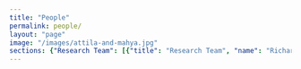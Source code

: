 ```yaml
---
title: "People"
permalink: people/
layout: "page"
image: "/images/attila-and-mahya.jpg"
sections: {"Research Team": [{"title": "Research Team", "name": "Richard Billingsley", "link": "", "photo": "", "date": "", "employer": "", "researchtopic": "", "bio": "\nRichard Billingsley does research into deep learning and its application for robotics.\nHe has previously co-founded fin-tech startups in Malaysia and Silicon Valley with products used by international brokers and investment banks."}, {"title": "Research Team", "name": "Jesse Clark", "link": "http://jessejohnclark.com/", "photo": "", "date": "", "employer": "", "researchtopic": "", "bio": "Jesse Clark is a software engineer who has developed applications for a number of Silicon Valley startups. At NASA he worked on databases for the International Space Station and robotic simulations for the Hubble Space Telescope."}, {"title": "Research Team", "name": "Peter G\u00e4rdenfors", "link": "http://www.fil.lu.se/person/PeterGardenfors", "photo": "", "date": "", "employer": "", "researchtopic": "", "bio": "Peter is one of the world's leading cognitive scientists. He serves on the Nobel Prize Committee and has developed \nseveral breakthrough frameworks for decision making using probabilistic reasoning, belief revision, and conceptual spaces."}, {"title": "Research Team", "name": "Sajjad Haider", "link": "http://sajjadhaider.iba.edu.pk/", "photo": "", "date": "", "employer": "", "researchtopic": "", "bio": "Sajjad is a Endeavour Fellow and works on Data Analytics and Robotics in the Magic Lab."}, {"title": "Research Team", "name": "Benjamin Johnston", "link": "http://www.benjaminjohnston.com.au/", "photo": "", "date": "", "employer": "", "researchtopic": "", "bio": "Ben is a UTS Chancellor Fellow working on building intelligent social robots."}, {"title": "Research Team", "name": "Pavlos Peppas", "link": "https://gr.linkedin.com/pub/pavlos-peppas/0/b9b/312", "photo": "", "date": "", "employer": "", "researchtopic": "", "bio": "Pavlos works on belief reviison methods for intelligent systems."}, {"title": "Research Team", "name": "Henri Prade", "link": "http://www.irit.fr/~Henri.Prade/", "photo": "", "date": "", "employer": "", "researchtopic": "", "bio": "Henri co-invented Possiblistic Theory and develops innovative methods for modeling uncertainty and risk for decision making."}, {"title": "Research Team", "name": "Xun Wang", "link": "http://xun0.webnode.com", "photo": "", "date": "", "employer": "", "researchtopic": "", "bio": "Xun is a Chancellors Fellow working on risk management for robot decision making and other mobile technologies. Xun manages Planet KR and the University Apple Academic Development Licence."}, {"title": "Research Team", "name": "Mary-Anne Williams", "link": "http://opensocialrobotics.org", "photo": "Mary-AnnePR2a.png", "date": "", "employer": "", "researchtopic": "", "bio": "Mary-Anne is a data scientist and roboticist with transdiscipinary expertise in computer science, artificial intelligence, business, and law.  She works in disruptive innovation and bio-inspired technologies that make smart real-time decisions using backgroung knowledge and insights from data analytics."}, {"title": "Research Team", "name": "Steve Wozniak", "link": "http://woz.org/", "photo": "SteveWozniak.JPG", "date": "", "employer": "", "researchtopic": "", "bio": "Woz, co-founder of Apple Inc, is the Distinguish Professor of Technology. He provides leadership and mentorship\n for students in innovation.  Woz developed the Apple I and II transforming the computer industry. He is \nChief Scientist at Primary Data."}], "Current Students": [{"title": "Current Students", "name": "Nicholas Dawson", "link": "https://bitsandatoms.co/author/nikolasjdawsongmail-com/", "photo": "", "date": "", "employer": "", "researchtopic": "PhD Topic: Impact of Robots on Society", "bio": ""}, {"title": "Current Students", "name": "Sarita Herse", "link": "", "photo": "", "date": "", "employer": "", "researchtopic": "PhD Topic: Reliable Social Robots", "bio": ""}, {"title": "Current Students", "name": "Chand", "link": "", "photo": "", "date": "", "employer": "", "researchtopic": "PhD Topic: Fog Robotics", "bio": ""}, {"title": "Current Students", "name": "Sammy Pfeiffer", "link": "", "photo": "Sam_TIAGo.jpg", "date": "", "employer": "", "researchtopic": "PhD Topic: Making robots autonomous", "bio": "Sam is a versatile robotics engineer from the [UPC: BarcelonaTech](http://www.upc.edu/?set_language=en) who has been working in robotics as a hobby, as part of his role in the [UPC Robotics Club](http://aess.upc.es/) and as part of his job at [PAL Robotics](http://www.pal-robotics.com/en/home/) bringing to life their humanoid platforms. Sam has worked developing drivers, low level control, navigation, manipulation, perception, robot behaviours, human robot interfaces and many other challenges found during his career.\n\nNow he works on robot teleoperation and human detection to have the necessary tools to eventually make robots able to perceive their surroundings and act accordingly."}, {"title": "Current Students", "name": "Meg Tonkin", "link": "", "photo": "", "date": "", "employer": "", "researchtopic": "PhD Topic: Social Robotics", "bio": "Meg is researching and experimenting in social robotics. Her PhD investigates privacy expectations and perceptions in human robot interaction."}, {"title": "Current Students", "name": "Jonathan Vitale", "link": "http://jonathan-vitale.netsons.org/", "photo": "", "date": "", "employer": "", "researchtopic": "PhD Topic: Robot Representations of Emotions through Social Signals", "bio": "Jonathan graduated from University of Milan in Digital Communication and Computer Science. His PhD investigation is the representation of emotions in social robots through social signals and models of artificial empathy. Other interests include: Human-Robot social interactions, developmental robotics, affective computing, cognitive sciences/psychology/neuroscience of emotions, biologically inspired models for robots intelligence, dimensionality reduction and manifolds learning, roboethics."}, {"title": "Current Students", "name": "Mahya Mirzaei Poueinag", "link": "", "photo": "", "date": "", "employer": "", "researchtopic": "PhD Topic: Disruptive Innovation in Financial Services", "bio": "Mahya trained as a space engineer. She is working on human-centric disruptive innovations in financial services. She works with CBA and received a 2015  IBM PhD Fellowship, and 2015 Australia Computer Society Foundation Fellowship."}, {"title": "Current Students", "name": "Muh. Anshar", "link": "http://unhas.ac.id/anshar", "photo": "", "date": "", "employer": "", "researchtopic": "PhD Topic: Robot Empathy and Artificial  Pain", "bio": "Muh Anshar  commences his PhD study in 2012 under the scheme of Australian Leadership Scholarship which is a prestigious award for young leaders in their speficied fields. Graduated from UTS in 2009 with a Master's Degree by Research in  the field of machine learning application for evolving robot locomotion. Current research interest is Artificial Pain, Self-Awareness Framework for Robot and Robot Empathy. "}, {"title": "Current Students", "name": "Pramod Parajuli", "link": "", "photo": "", "date": "", "employer": "", "researchtopic": "PhD Topic: Risk Management", "bio": "Pramod is from Nepal and working on an innovative framework for risk management in decision making."}, {"title": "Current Students", "name": "Srinivas Madhisetty", "link": "", "photo": "", "date": "", "employer": "", "researchtopic": "PhD Topic: Privacy on Social Media", "bio": "Sri is a lecturer in the School of Software at UTS and is developing a new framework for managing privacy on social media."}, {"title": "Current Students", "name": "Syed Ali Raza", "link": "", "photo": "", "date": "", "employer": "", "researchtopic": "PhD Topic: Robot Learning through Mimicry", "bio": "Ali is the lead software designer for the Karachi Koala robot soccer team. He is developing his PhD project in robot learning by imitating humans."}, {"title": "Current Students", "name": "Sylvan Rudduck", "link": "https://www.youtube.com/watch?v=EydJFgVeLO0", "photo": "", "date": "", "employer": "", "researchtopic": "PhD Topic: Invention and Protecting IP", "bio": "Sylvan is innovative developing methods for determining how to best represent ideas in patent claims with a focus on the role of diagrams."}], "Collaborators": [{"title": "Collaborators", "name": "Softbank", "link": "https://www.softbank.jp/en/robot/", "photo": "", "date": "", "employer": "", "researchtopic": "", "bio": ""}, {"title": "Collaborators", "name": "Commonwealth Bank", "link": "http://www.commbank.com.au", "photo": "", "date": "", "employer": "", "researchtopic": "", "bio": ""}, {"title": "Collaborators", "name": "Cisco", "link": "http://www.cisco.com/", "photo": "", "date": "", "employer": "", "researchtopic": "", "bio": ""}, {"title": "Collaborators", "name": "Danmarks National Bank", "link": "https://www.nationalbanken.dk/en/Pages/default.aspx", "photo": "", "date": "", "employer": "", "researchtopic": "", "bio": ""}, {"title": "Collaborators", "name": "Disrupt", "link": "http://disruptdevs.com/", "photo": "", "date": "", "employer": "", "researchtopic": "", "bio": ""}, {"title": "Collaborators", "name": "Ernst and Young", "link": "http://www.ey.com/AU/en/home", "photo": "", "date": "", "employer": "", "researchtopic": "", "bio": ""}, {"title": "Collaborators", "name": "Google", "link": "http://www.google.com", "photo": "", "date": "", "employer": "", "researchtopic": "", "bio": ""}, {"title": "Collaborators", "name": "IBM", "link": "http://www.ibm.com", "photo": "", "date": "", "employer": "", "researchtopic": "", "bio": ""}, {"title": "Collaborators", "name": "LinkedIn", "link": "http://www.linkedin.com", "photo": "", "date": "", "employer": "", "researchtopic": "", "bio": ""}, {"title": "Collaborators", "name": "Samsung", "link": "http://www.samsung.com", "photo": "", "date": "", "employer": "", "researchtopic": "", "bio": ""}, {"title": "Collaborators", "name": "Sony", "link": "http://www.sony.com", "photo": "", "date": "", "employer": "", "researchtopic": "", "bio": ""}, {"title": "Collaborators", "name": "Telstra", "link": "http://www.telstra.com", "photo": "", "date": "", "employer": "", "researchtopic": "", "bio": ""}, {"title": "Collaborators", "name": "Visual Risk", "link": "http://www.visualrisk.com", "photo": "", "date": "", "employer": "", "researchtopic": "", "bio": ""}], "Graduates": [{"title": "Graduates", "name": "Astrid Zeman", "link": "https://www.linkedin.com/pub/astrid-zeman/5/945/a9", "photo": "Astrid Zeman.jpg", "date": "", "employer": "University of Melbourne", "researchtopic": "Topic: Decision Making and Strategic Behaviours", "bio": ""}, {"title": "Graduates", "name": "Benjamin Johnston", "link": "http://www.benjaminjohnston.com.au/", "photo": "", "date": "", "employer": "UTS Magic Lab", "researchtopic": "Topic: Commonsense Reasoning", "bio": ""}, {"title": "Graduates", "name": "Cameron Batt", "link": "http://cameronbatt.com", "photo": "Cameron Batt.jpg", "date": "", "employer": "Car startup, Co-Founder / Designer at Helperific & Study Socket", "researchtopic": "Topic: Designing Intelligent Behaviours", "bio": ""}, {"title": "Graduates", "name": "Christopher Stanton", "link": "http://marcs.uws.edu.au/people/christopher-stanton", "photo": "", "date": "", "employer": "Marc Institute, WSU", "researchtopic": "Topic: Cognitive Robotics ", "bio": ""}, {"title": "Graduates", "name": "Dinesh Gurram", "link": "https://www.linkedin.com/pub/dinesh-gurram/2/505/478", "photo": "", "date": "", "employer": "World Nomads Group", "researchtopic": "Topic: Robot Locomotion", "bio": ""}, {"title": "Graduates", "name": "Edward Ratanasena", "link": "https://www.linkedin.com/pub/edward-ratanasena/21/a0a/649", "photo": "Edward Ratanasena.jpg", "date": "", "employer": "Accenture", "researchtopic": "Topic: Learning New Skills", "bio": ""}, {"title": "Graduates", "name": "Edward Wei", "link": "http://www.uts.edu.au/staff/edward.wei", "photo": "", "date": "", "employer": "UTS Business School", "researchtopic": "Topic: Strategic Decision Making", "bio": ""}, {"title": "Graduates", "name": "Francis Ilagan", "link": "", "photo": "", "date": "", "employer": "", "researchtopic": "Topic: iPad Application Design ", "bio": ""}, {"title": "Graduates", "name": "Hong Son Nguyen", "link": "", "photo": "", "date": "", "employer": "", "researchtopic": "Topic: Designing Robot Plans", "bio": ""}, {"title": "Graduates", "name": "James Hornitzky", "link": "https://www.linkedin.com/pub/james-hornitzky/12/2a5/74", "photo": "James Hornitzky.jpg", "date": "", "employer": "Founder, Leafcutter Creative Digital", "researchtopic": "Topic: Leading Innovation and Enterprise in Organisations", "bio": ""}, {"title": "Graduates", "name": "Javier Vazquez Romera", "link": "https://es.linkedin.com/in/jvazquezromera", "photo": "", "date": "", "employer": "AZKOYEN Payment Technologies", "researchtopic": "Topic: Interactive Knowledge Management", "bio": ""}, {"title": "Graduates", "name": "Jebrin Sharawneh", "link": "", "photo": "", "date": "", "employer": "IT Consultant", "researchtopic": "Topic: Risk Management: Strategies based on Follow the Leader", "bio": ""}, {"title": "Graduates", "name": "Jenny Lui", "link": "https://www.linkedin.com/profile/view?id=116861319", "photo": "", "date": "", "employer": "ResMed", "researchtopic": "Topic: Teaching and Learning Skills", "bio": ""}, {"title": "Graduates", "name": "Liam Tong", "link": "https://www.linkedin.com/in/liamtong", "photo": "", "date": "", "employer": "Google Apps Deployment Engineer", "researchtopic": "Topic: Reactive and Strategic Behaviour", "bio": ""}, {"title": "Graduates", "name": "Manh Tuan Vu", "link": "", "photo": "", "date": "", "employer": "", "researchtopic": "Topic: Attention based Decision Making", "bio": ""}, {"title": "Graduates", "name": "Mario Ye", "link": "http://www.linkedin.com/pub/mario-ye/20/393/675", "photo": "Mario Ye.jpg", "date": "", "employer": "Software Engineer at Apple", "researchtopic": "Topic: Intelligent Decision Making", "bio": ""}, {"title": "Graduates", "name": "Michael Trieu", "link": "https://au.linkedin.com/in/mtrieu", "photo": "", "date": "", "employer": "Principal Systems Engineer at Cochlear", "researchtopic": "Topic: Action and Control", "bio": ""}, {"title": "Graduates", "name": "Michelle Youssef", "link": "https://www.linkedin.com/pub/michelle-youssef/52/86a/102", "photo": "Michelle Youssef.jpg", "date": "", "employer": "Engineer at Provecta Process Automation", "researchtopic": "Topic: Learning New Skills through Imitation", "bio": ""}, {"title": "Graduates", "name": "Nima Ramezani", "link": "https://www.linkedin.com/in/nima-ramezani-85730658", "photo": "", "date": "", "employer": "CBA", "researchtopic": "Topic: Natural robot motion", "bio": ""}, {"title": "Graduates", "name": "Nicholas Agnew", "link": "", "photo": "", "date": "", "employer": "AWE Limited", "researchtopic": "Topic: Behaviour by Design", "bio": ""}, {"title": "Graduates", "name": "Numi Tran", "link": "https://www.linkedin.com/pub/numi-tran/4/417/85", "photo": "", "date": "", "employer": "IBM", "researchtopic": "Topic: Agent Design Methodologies", "bio": ""}, {"title": "Graduates", "name": "Peter Brownlow", "link": "https://www.linkedin.com/profile/view?id=3177043", "photo": "", "date": "", "employer": "Atlassian", "researchtopic": "Topic: Object Recognition", "bio": ""}, {"title": "Graduates", "name": "Rony Novianto", "link": "http://ronynovianto.com/", "photo": "", "date": "", "employer": "UTS Magic Lab", "researchtopic": "Topic: Bio-Inspired Cognitive Archtiectures for Robots", "bio": ""}, {"title": "Graduates", "name": "Shan Chen", "link": "", "photo": "", "date": "", "employer": "USP", "researchtopic": "Topic: Privacy and Personal Information Management", "bio": ""}, {"title": "Graduates", "name": "Shaukat Abedi", "link": "", "photo": "PR2lowresM-AShaukat.jpg", "date": "", "employer": "UTS ", "researchtopic": "Topic: Recognising Human Activities using Vision", "bio": ""}, {"title": "Graduates", "name": "Suku Sinnappan ", "link": "https://au.linkedin.com/in/drsuku", "photo": "", "date": "", "employer": "Swinburne University", "researchtopic": "Topic: Brand Personality ", "bio": ""}, {"title": "Graduates", "name": "Wei Liu", "link": "http://www.uwa.edu.au/people/wei.liu", "photo": "", "date": "", "employer": "University of Western Australia", "researchtopic": "Topic: Agent-Oriented Belief Revision.", "bio": ""}, {"title": "Graduates", "name": "Wei Wang", "link": "", "photo": "", "date": "", "employer": "Qilu Industrial University", "researchtopic": "Topic: Robot Peer Learning", "bio": ""}, {"title": "Graduates", "name": "Xun Wang", "link": "https://au.linkedin.com/pub/xun-wang/13/a92/604", "photo": "", "date": "", "employer": "UTS Magic Lab", "researchtopic": "Topic: Decision Making under Risk and Uncertainty", "bio": ""}, {"title": "Graduates", "name": "Yohan Hartanto", "link": "https://www.linkedin.com/in/yohanhartanto", "photo": "", "date": "", "employer": "Twitter", "researchtopic": "Topic: Navigation and Planning", "bio": ""}, {"title": "Graduates", "name": "Yves-Alexandre vander Schelden", "link": "https://www.linkedin.com/in/yavanderschelden", "photo": "", "date": "", "employer": "D'Ieteren, Belgium", "researchtopic": "Topic: Decision Making and Intelligent Action", "bio": ""}], "Research Collaborators and Visitors": [{"title": "Research Collaborators and Visitors", "name": "Alankar Karol", "link": "http://www.visualrisk.com/about/", "photo": "", "date": "", "employer": "Visual Risk", "researchtopic": "", "bio": ""}, {"title": "Research Collaborators and Visitors", "name": "Bernhard Nebel", "link": "http://www2.informatik.uni-freiburg.de/~nebel/", "photo": "", "date": "", "employer": "University of Frieberg", "researchtopic": "", "bio": ""}, {"title": "Research Collaborators and Visitors", "name": "Bruce Bargmeyer", "link": "http://dst.lbl.gov/people.php?p=BruceBargmeyer", "photo": "", "date": "", "employer": "UC Berkeley", "researchtopic": "", "bio": ""}, {"title": "Research Collaborators and Visitors", "name": "Chris Welty", "link": "http://en.wikipedia.org/wiki/Chris_Welty", "photo": "", "date": "", "employer": "Google", "researchtopic": "", "bio": ""}, {"title": "Research Collaborators and Visitors", "name": "Daniel Marlay", "link": "https://au.linkedin.com/pub/daniel-marlay/2/1b4/859", "photo": "", "date": "", "employer": "Ernst and Young", "researchtopic": "", "bio": ""}, {"title": "Research Collaborators and Visitors", "name": "David Makinson", "link": "http://en.wikipedia.org/wiki/David_Makinson", "photo": "", "date": "", "employer": "Kings College London", "researchtopic": "", "bio": ""}, {"title": "Research Collaborators and Visitors", "name": "Harry Surden", "link": "http://www.harrysurden.com/wordpress/", "photo": "", "date": "", "employer": "Stanford University and University of Colorado", "researchtopic": "", "bio": ""}, {"title": "Research Collaborators and Visitors", "name": "Henry Bard", "link": "https://www.linkedin.com/in/henrybard", "photo": "", "date": "", "employer": "UBER USA", "researchtopic": "", "bio": ""}, {"title": "Research Collaborators and Visitors", "name": "Hugo Romat", "link": "http://hugo.romat.free.fr/", "photo": "", "date": "", "employer": "\u00c9cole Nationale Sup\u00e9rieure de Cognitique (ENSC)", "researchtopic": "", "bio": ""}, {"title": "Research Collaborators and Visitors", "name": "Georg Gottlob", "link": "https://www.cs.ox.ac.uk/people/georg.gottlob/", "photo": "", "date": "", "employer": "Oxford University", "researchtopic": "", "bio": ""}, {"title": "Research Collaborators and Visitors", "name": "Ian Horrocks", "link": "http://www.cs.ox.ac.uk/ian.horrocks/", "photo": "", "date": "", "employer": "Oxford University", "researchtopic": "", "bio": ""}, {"title": "Research Collaborators and Visitors", "name": "John McCarthy", "link": "http://jmc.stanford.edu", "photo": "", "date": "", "employer": "Stanford University", "researchtopic": "", "bio": ""}, {"title": "Research Collaborators and Visitors", "name": "John Mylopoulos", "link": "http://www.cs.toronto.edu/~jm/", "photo": "", "date": "", "employer": "University of Toronto", "researchtopic": "", "bio": ""}, {"title": "Research Collaborators and Visitors", "name": "John Salasin", "link": "https://www.linkedin.com/pub/john-salasin/0/105/481", "photo": "", "date": "", "employer": "DARPA", "researchtopic": "", "bio": ""}, {"title": "Research Collaborators and Visitors", "name": "Michael Genesereth", "link": "http://logic.stanford.edu/people/genesereth/genesereth.html", "photo": "", "date": "", "employer": "Stanford University", "researchtopic": "", "bio": ""}, {"title": "Research Collaborators and Visitors", "name": "Niels Bjorn-Andersen", "link": "https://dk.linkedin.com/pub/niels-bj\u00f8rn-andersen/0/53/492", "photo": "", "date": "", "employer": "Copenhagen Business School, Denmark", "researchtopic": "", "bio": ""}, {"title": "Research Collaborators and Visitors", "name": "Patrick Doherty", "link": "https://se.linkedin.com/pub/patrick-doherty/99/698/57a", "photo": "", "date": "", "employer": "Linkopping University", "researchtopic": "", "bio": ""}, {"title": "Research Collaborators and Visitors", "name": "Padraig Byrne", "link": "https://www.linkedin.com/in/padraigbyrne", "photo": "", "date": "", "employer": "Byrne Data", "researchtopic": "", "bio": ""}, {"title": "Research Collaborators and Visitors", "name": "Portia Cerny", "link": "https://au.linkedin.com/in/portiacerny", "photo": "", "date": "", "employer": "Ernst and Young", "researchtopic": "", "bio": ""}, {"title": "Research Collaborators and Visitors", "name": "Reuben Coppa", "link": "https://www.linkedin.com/in/reubencoppa", "photo": "", "date": "", "employer": "Disrupt", "researchtopic": "", "bio": ""}, {"title": "Research Collaborators and Visitors", "name": "Roland Vogl", "link": "https://www.law.stanford.edu/profile/roland-vogl", "photo": "", "date": "", "employer": "Stanford University", "researchtopic": "", "bio": ""}, {"title": "Research Collaborators and Visitors", "name": "Xiaoping Chen", "link": "http://www.wrighteagle.org/en/people/xpchen.php", "photo": "", "date": "", "employer": "University of Science and Technology of China", "researchtopic": "", "bio": ""}]}
---
```

